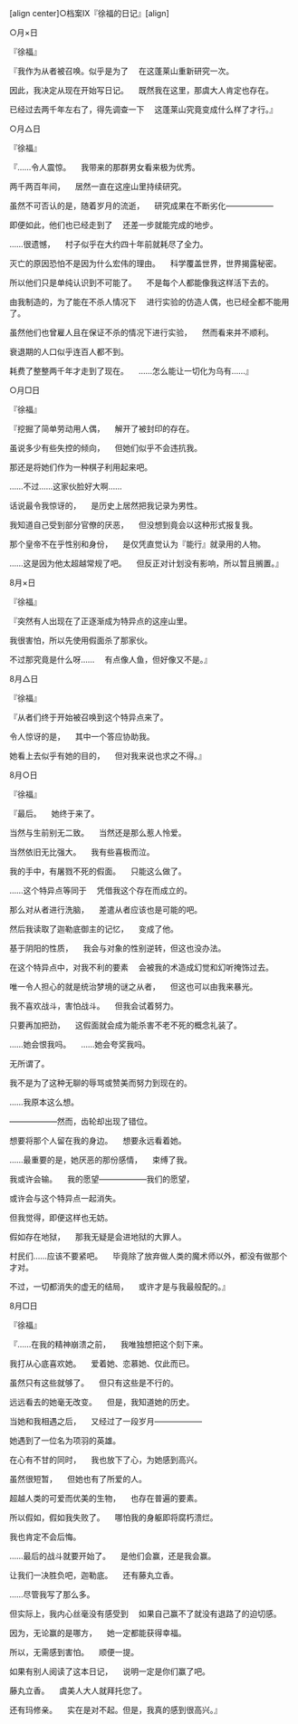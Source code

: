 [align center]○档案Ⅸ『徐福的日记』[align]

○月×日

『徐福』

『我作为从者被召唤。似乎是为了
　在这蓬莱山重新研究一次。

因此，我决定从现在开始写日记。
　既然我在这里，那虞大人肯定也存在。

已经过去两千年左右了，得先调查一下
　这蓬莱山究竟变成什么样了才行。』

○月△日

『徐福』

『……令人震惊。
　我带来的那群男女看来极为优秀。

两千两百年间，
　居然一直在这座山里持续研究。

虽然不可否认的是，随着岁月的流逝，
　研究成果在不断劣化——————

即便如此，他们也已经走到了
　还差一步就能完成的地步。

……很遗憾，
　村子似乎在大约四十年前就耗尽了全力。

灭亡的原因恐怕不是因为什么宏伟的理由。
　科学覆盖世界，世界揭露秘密。

所以他们只是单纯认识到不可能了。
　不是每个人都能像我这样活下去的。

由我制造的，为了能在不杀人情况下
　进行实验的仿造人偶，也已经全都不能用了。

虽然他们也曾雇人且在保证不杀的情况下进行实验，
　然而看来并不顺利。

衰退期的人口似乎连百人都不到。

耗费了整整两千年才走到了现在。
　……怎么能让一切化为乌有……』

○月□日

『徐福』

『挖掘了简单劳动用人偶，
　解开了被封印的存在。

虽说多少有些失控的倾向，
　但她们似乎不会违抗我。

那还是将她们作为一种棋子利用起来吧。

……不过……这家伙脸好大啊……

话说最令我惊讶的，
　是历史上居然把我记录为男性。

我知道自己受到部分官僚的厌恶，
　但没想到竟会以这种形式报复我。

那个皇帝不在乎性别和身份，
　是仅凭直觉认为『能行』就录用的人物。

……这是因为他太超越常规了吧。
　但反正对计划没有影响，所以暂且搁置。』

8月×日

『徐福』

『突然有人出现在了正逐渐成为特异点的这座山里。

我很害怕，所以先使用假面杀了那家伙。

不过那究竟是什么呀……
　有点像人鱼，但好像又不是。』

8月△日

『徐福』

『从者们终于开始被召唤到这个特异点来了。

令人惊讶的是，
　其中一个答应协助我。

她看上去似乎有她的目的，
　但对我来说也求之不得。』

8月○日

『徐福』

『最后。
　她终于来了。

当然与生前别无二致。
　当然还是那么惹人怜爱。

当然依旧无比强大。
　我有些喜极而泣。

我的手中，有屠戮不死的假面。
　只能这么做了。

……这个特异点等同于
　凭借我这个存在而成立的。

那么对从者进行洗脑，
　差遣从者应该也是可能的吧。

然后我读取了迦勒底御主的记忆，
　变成了他。

基于阴阳的性质，
　我会与对象的性别逆转，但这也没办法。

在这个特异点中，对我不利的要素
　会被我的术造成幻觉和幻听掩饰过去。

唯一令人担心的就是统治梦境的谜之从者，
　但这也可以由我来暴光。

我不喜欢战斗，害怕战斗。
　但我会试着努力。

只要再加把劲，
　这假面就会成为能杀害不老不死的概念礼装了。

……她会恨我吗。
　……她会夸奖我吗。

无所谓了。

我不是为了这种无聊的辱骂或赞美而努力到现在的。

……我原本这么想。

——————然而，齿轮却出现了错位。

想要将那个人留在我的身边。
　想要永远看着她。

……最重要的是，她厌恶的那份感情，
　束缚了我。

我或许会输。
　我的愿望——————我们的愿望，

或许会与这个特异点一起消失。

但我觉得，即便这样也无妨。

假如存在地狱，
　那我无疑是会进地狱的大罪人。

村民们……应该不要紧吧。
　毕竟除了放弃做人类的魔术师以外，都没有做那个才对。

不过，一切都消失的虚无的结局，
　或许才是与我最般配的。』

8月□日

『徐福』

『……在我的精神崩溃之前，
　我唯独想把这个刻下来。

我打从心底喜欢她。
　爱着她、恋慕她、仅此而已。

虽然只有这些就够了。
　但只有这些是不行的。

远远看去的她毫无改变。
　但是，我知道她的历史。

当她和我相遇之后，
　又经过了一段岁月——————

她遇到了一位名为项羽的英雄。

在心有不甘的同时，
　我也放下了心，为她感到高兴。

虽然很短暂，
　但她也有了所爱的人。

超越人类的可爱而优美的生物，
　也存在普遍的要素。

所以假如，假如我失败了。
　哪怕我的身躯即将腐朽溃烂。

我也肯定不会后悔。

……最后的战斗就要开始了。
　是他们会赢，还是我会赢。

让我们一决胜负吧，迦勒底。
　还有藤丸立香。

……尽管我写了那么多。

但实际上，我内心丝毫没有感受到
　如果自己赢不了就没有退路了的迫切感。

因为，无论赢的是哪方，
　她一定都能获得幸福。

所以，无需感到害怕。
　顺便一提。

如果有别人阅读了这本日记，
　说明一定是你们赢了吧。

藤丸立香。
　虞美人大人就拜托您了。

还有玛修亲。
　实在是对不起。但是，我真的感到很高兴。』

